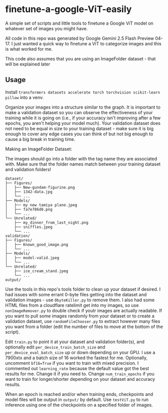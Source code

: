 # finetune-a-google-ViT-easily
A simple set of scripts and little tools to finetune a Google ViT model on whatever set of images you might have.

All code in this repo was generated by Google Gemini 2.5 Flash Preview 04-17. I just wanted a quick way to finetune a ViT to categorize images and this is what worked for me.

This code also assumes that you are using an ImageFolder dataset - that will be explained later

## Usage

Install `transformers datasets accelerate torch torchvision scikit-learn pillow` into a venv.

Organize your images into a structure similar to the graph. It is important to make a validation dataset so you can observe the effectiveness of your training while it is going on (i.e., if your accuracy isn't improving after a few epochs, you aren't helping your model much). Your validation dataset does not need to be equal in size to your training dataset - make sure it is big enough to cover any edge cases you can think of but not big enough to cause a big break in training time.

Making an ImageFolder Dataset:

The images should go into a folder with the tag name they are associated with. Make sure that the folder names match between your training dataset and validation folders!
```
dataset/
├── Figures/
│   ├── New-gundam-figurine.png
│   ├── 1342-data.jpg
│   └── ...
├── Models/
│   ├── my new tamiya plane.jpeg
│   ├── fa7e786d8.png
│   └── ...
└── Unrelated/
    ├── my_dinner_from_last_night.png
    ├── sniffles.jpeg
    └── ...
validation/
├── Figures/
│   ├── Known_good_image.png
│   └── ...
├── Models/
│   ├── model-valid.jpeg
│   └── ...
└── Unrelated/
    ├── ice_cream_stand.jpeg
    └── ...
output/
```
Use the tools in this repo's tools folder to clean up your dataset if desired. I had issues with some errant 0-byte files getting into the dataset and validation images - use `0byteKiller.py` to remove them. I also had some HTML files from a cloudflare ratelimit get into my images, so use `nonImageRemover.py` to double check if youtr images are actually readable. If you want to pull some images randomly from your dataset or to create a validation dataset, use `randomFileChooser.py` to extract however many files you want from a folder (edit the number of files to move at the bottom of the script). 

Edit `train.py` to point it at your dataset and validation folder(s), and optionally edit `per_device_train_batch_size` and `per_device_eval_batch_size` up or down depending on your GPU. I use a 7900xtx and a batch size of 16 worked the fastest for me. Optionally, uncomment `bf16=True` if you want to train with mixed precision. I commented out `learning_rate` because the default value got the best results for me. Change it if you need to. Change `num_train_epochs` if you want to train for longer/shorter depending on your dataset and accuracy results.

When an epoch is reached and/or when training ends, checkpoints and model files will be output in `output/` by default. Use `testViT.py` to run inference using one of the checkpoints on a specified folder of images.
